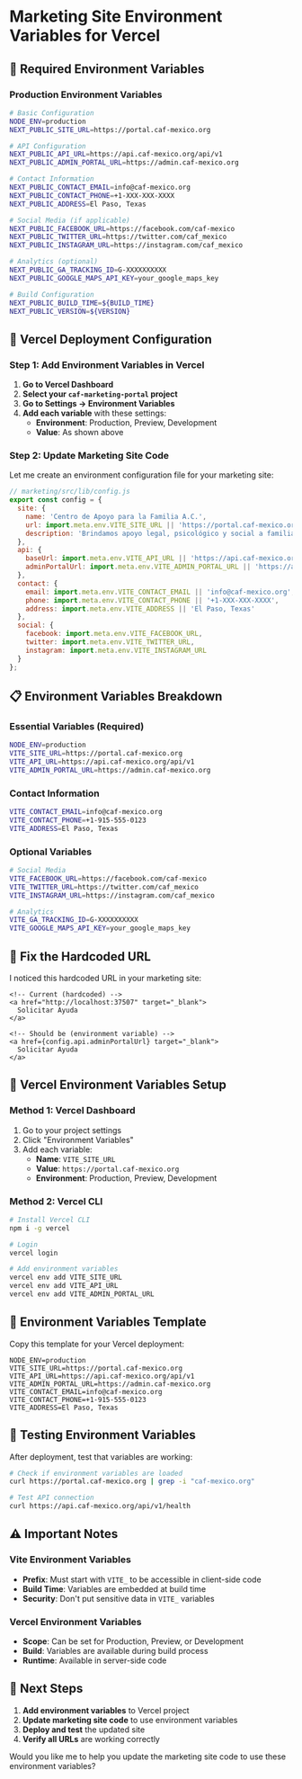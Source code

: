 # Marketing Site Environment Variables for Vercel

## 🔧 Required Environment Variables

### Production Environment Variables

```bash
# Basic Configuration
NODE_ENV=production
NEXT_PUBLIC_SITE_URL=https://portal.caf-mexico.org

# API Configuration
NEXT_PUBLIC_API_URL=https://api.caf-mexico.org/api/v1
NEXT_PUBLIC_ADMIN_PORTAL_URL=https://admin.caf-mexico.org

# Contact Information
NEXT_PUBLIC_CONTACT_EMAIL=info@caf-mexico.org
NEXT_PUBLIC_CONTACT_PHONE=+1-XXX-XXX-XXXX
NEXT_PUBLIC_ADDRESS=El Paso, Texas

# Social Media (if applicable)
NEXT_PUBLIC_FACEBOOK_URL=https://facebook.com/caf-mexico
NEXT_PUBLIC_TWITTER_URL=https://twitter.com/caf_mexico
NEXT_PUBLIC_INSTAGRAM_URL=https://instagram.com/caf_mexico

# Analytics (optional)
NEXT_PUBLIC_GA_TRACKING_ID=G-XXXXXXXXXX
NEXT_PUBLIC_GOOGLE_MAPS_API_KEY=your_google_maps_key

# Build Configuration
NEXT_PUBLIC_BUILD_TIME=${BUILD_TIME}
NEXT_PUBLIC_VERSION=${VERSION}
```

## 🚀 Vercel Deployment Configuration

### Step 1: Add Environment Variables in Vercel

1. **Go to Vercel Dashboard**
2. **Select your `caf-marketing-portal` project**
3. **Go to Settings → Environment Variables**
4. **Add each variable** with these settings:
   - **Environment**: Production, Preview, Development
   - **Value**: As shown above

### Step 2: Update Marketing Site Code

Let me create an environment configuration file for your marketing site:

```javascript
// marketing/src/lib/config.js
export const config = {
  site: {
    name: 'Centro de Apoyo para la Familia A.C.',
    url: import.meta.env.VITE_SITE_URL || 'https://portal.caf-mexico.org',
    description: 'Brindamos apoyo legal, psicológico y social a familias vulnerables'
  },
  api: {
    baseUrl: import.meta.env.VITE_API_URL || 'https://api.caf-mexico.org/api/v1',
    adminPortalUrl: import.meta.env.VITE_ADMIN_PORTAL_URL || 'https://admin.caf-mexico.org'
  },
  contact: {
    email: import.meta.env.VITE_CONTACT_EMAIL || 'info@caf-mexico.org',
    phone: import.meta.env.VITE_CONTACT_PHONE || '+1-XXX-XXX-XXXX',
    address: import.meta.env.VITE_ADDRESS || 'El Paso, Texas'
  },
  social: {
    facebook: import.meta.env.VITE_FACEBOOK_URL,
    twitter: import.meta.env.VITE_TWITTER_URL,
    instagram: import.meta.env.VITE_INSTAGRAM_URL
  }
};
```

## 📋 Environment Variables Breakdown

### Essential Variables (Required)
```bash
NODE_ENV=production
VITE_SITE_URL=https://portal.caf-mexico.org
VITE_API_URL=https://api.caf-mexico.org/api/v1
VITE_ADMIN_PORTAL_URL=https://admin.caf-mexico.org
```

### Contact Information
```bash
VITE_CONTACT_EMAIL=info@caf-mexico.org
VITE_CONTACT_PHONE=+1-915-555-0123
VITE_ADDRESS=El Paso, Texas
```

### Optional Variables
```bash
# Social Media
VITE_FACEBOOK_URL=https://facebook.com/caf-mexico
VITE_TWITTER_URL=https://twitter.com/caf_mexico
VITE_INSTAGRAM_URL=https://instagram.com/caf_mexico

# Analytics
VITE_GA_TRACKING_ID=G-XXXXXXXXXX
VITE_GOOGLE_MAPS_API_KEY=your_google_maps_key
```

## 🔧 Fix the Hardcoded URL

I noticed this hardcoded URL in your marketing site:

```svelte
<!-- Current (hardcoded) -->
<a href="http://localhost:37507" target="_blank">
  Solicitar Ayuda
</a>

<!-- Should be (environment variable) -->
<a href={config.api.adminPortalUrl} target="_blank">
  Solicitar Ayuda
</a>
```

## 🚀 Vercel Environment Variables Setup

### Method 1: Vercel Dashboard
1. Go to your project settings
2. Click "Environment Variables"
3. Add each variable:
   - **Name**: `VITE_SITE_URL`
   - **Value**: `https://portal.caf-mexico.org`
   - **Environment**: Production, Preview, Development

### Method 2: Vercel CLI
```bash
# Install Vercel CLI
npm i -g vercel

# Login
vercel login

# Add environment variables
vercel env add VITE_SITE_URL
vercel env add VITE_API_URL
vercel env add VITE_ADMIN_PORTAL_URL
```

## 📝 Environment Variables Template

Copy this template for your Vercel deployment:

```
NODE_ENV=production
VITE_SITE_URL=https://portal.caf-mexico.org
VITE_API_URL=https://api.caf-mexico.org/api/v1
VITE_ADMIN_PORTAL_URL=https://admin.caf-mexico.org
VITE_CONTACT_EMAIL=info@caf-mexico.org
VITE_CONTACT_PHONE=+1-915-555-0123
VITE_ADDRESS=El Paso, Texas
```

## 🧪 Testing Environment Variables

After deployment, test that variables are working:

```bash
# Check if environment variables are loaded
curl https://portal.caf-mexico.org | grep -i "caf-mexico.org"

# Test API connection
curl https://api.caf-mexico.org/api/v1/health
```

## ⚠️ Important Notes

### Vite Environment Variables
- **Prefix**: Must start with `VITE_` to be accessible in client-side code
- **Build Time**: Variables are embedded at build time
- **Security**: Don't put sensitive data in `VITE_` variables

### Vercel Environment Variables
- **Scope**: Can be set for Production, Preview, or Development
- **Build**: Variables are available during build process
- **Runtime**: Available in server-side code

## 🎯 Next Steps

1. **Add environment variables** to Vercel project
2. **Update marketing site code** to use environment variables
3. **Deploy and test** the updated site
4. **Verify all URLs** are working correctly

Would you like me to help you update the marketing site code to use these environment variables?
